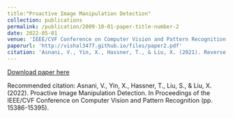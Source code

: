 ```yaml
---
title:"Proactive Image Manipulation Detection"
collection: publications
permalink: /publication/2009-10-01-paper-title-number-2
date: 2022-05-01
venue: 'IEEE/CVF Conference on Computer Vision and Pattern Recognition'
paperurl: 'http://vishal3477.github.io/files/paper2.pdf'
citation: 'Asnani, V., Yin, X., Hassner, T., & Liu, X. (2021). Reverse engineering of generative models: Inferring model hyperparameters from generated images. arXiv preprint arXiv:2106.07873.'
---
```


[Download paper here](http://vishal3477.github.io/files/paper2.pdf)

Recommended citation: Asnani, V., Yin, X., Hassner, T., Liu, S., & Liu, X. (2022). Proactive Image Manipulation Detection. In Proceedings of the IEEE/CVF Conference on Computer Vision and Pattern Recognition (pp. 15386-15395).